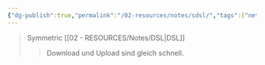 ```yaml
---
{"dg-publish":true,"permalink":"/02-resources/notes/sdsl/","tags":["netzwerk","hardware"],"noteIcon":"","updated":"2025-09-05T10:12:30.000+02:00"}
---
```


>Symmetric [[02 - RESOURCES/Notes/DSL\|DSL]]
>>Download und Upload sind gleich schnell.